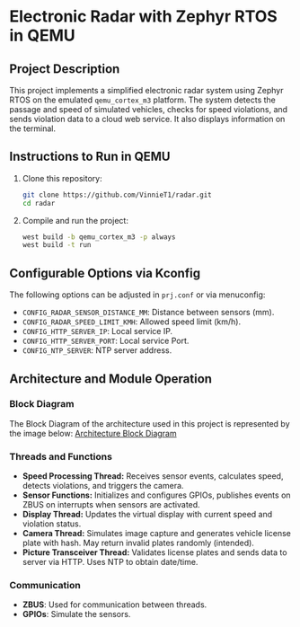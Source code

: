 # Electronic Radar with Zephyr RTOS in QEMU

## Project Description

This project implements a simplified electronic radar system using Zephyr RTOS on the emulated `qemu_cortex_m3` platform. The system detects the passage and speed of simulated vehicles, checks for speed violations, and sends violation data to a cloud web service. It also displays information on the terminal.

## Instructions to Run in QEMU

1. Clone this repository:

   ```sh
   git clone https://github.com/VinnieT1/radar.git
   cd radar
   ```

2. Compile and run the project:

   ```sh
   west build -b qemu_cortex_m3 -p always
   west build -t run
   ```

## Configurable Options via Kconfig

The following options can be adjusted in `prj.conf` or via menuconfig:

* `CONFIG_RADAR_SENSOR_DISTANCE_MM`: Distance between sensors (mm).
* `CONFIG_RADAR_SPEED_LIMIT_KMH`: Allowed speed limit (km/h).
* `CONFIG_HTTP_SERVER_IP`: Local service IP.
* `CONFIG_HTTP_SERVER_PORT`: Local service Port.
* `CONFIG_NTP_SERVER`: NTP server address.

## Architecture and Module Operation

### Block Diagram

The Block Diagram of the architecture used in this project is represented by the image below:
[Architecture Block Diagram](assets/block_diagram.png)

### Threads and Functions

* **Speed Processing Thread:** Receives sensor events, calculates speed, detects violations, and triggers the camera.
* **Sensor Functions:** Initializes and configures GPIOs, publishes events on ZBUS on interrupts when sensors are activated.
* **Display Thread:** Updates the virtual display with current speed and violation status.
* **Camera Thread:** Simulates image capture and generates vehicle license plate with hash. May return invalid plates randomly (intended).
* **Picture Transceiver Thread:** Validates license plates and sends data to server via HTTP. Uses NTP to obtain date/time.

### Communication

* **ZBUS**: Used for communication between threads.
* **GPIOs**: Simulate the sensors.
